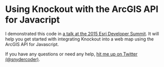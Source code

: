 # Using Knockout with the ArcGIS API for Javacript
I demonstrated this code in [a talk at the 2015 Esri Developer Summit](http://video.esri.com/watch/4539/building-map-apps-with-knockout-and-the-esri-javascript-api).  It will help you get started with integrating
Knockout into a web map using the ArcGIS API for Javascript.

If you have any questions or need any help, [hit me up on Twitter (@snydercoder)](https://www.twitter.com/snydercoder).
